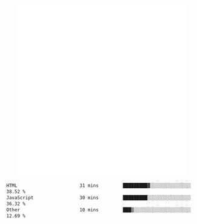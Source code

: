 <div align="center">
    <a href="https://konst.fish">
        <img src="https://raw.githubusercontent.com/konstfish/konstfish/master/fish.svg" alt="Logo" width="450"/>
    </a>
</div>

<!--START_SECTION:waka-->

```text
HTML                       31 mins         █████████▓░░░░░░░░░░░░░░░   38.52 %
JavaScript                 30 mins         █████████░░░░░░░░░░░░░░░░   36.32 %
Other                      10 mins         ███▒░░░░░░░░░░░░░░░░░░░░░   12.69 %
```

<!--END_SECTION:waka-->
